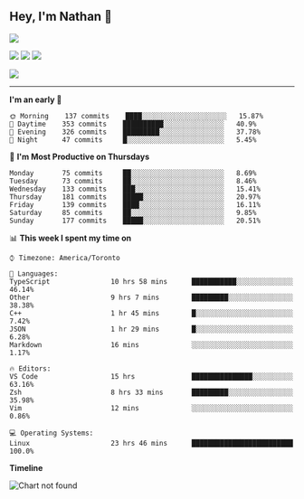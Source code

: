 ## Hey, I'm Nathan 👋

![](https://visitor-badge.laobi.icu/badge?page_id=nathan13888.visiter.badge)

[![](https://img.shields.io/badge/OS-Ubuntu-blue?style=flat-square&logo=ubuntu&logoColor=white)](https://en.wikipedia.org/wiki/Linux)
[![](https://img.shields.io/badge/Editor-VSCodeInsiders-blue?style=flat-square&logo=visual-studio-code&logoColor=white)](https://code.visualstudio.com/)
[![](https://img.shields.io/badge/Editor-Neovim-blue?style=flat-square&logo=vim&logoColor=white)](https://github.com/neovim/neovim)

![](https://github-readme-stats.vercel.app/api?username=Nathan13888&show_icons=true&theme=dracula&hide=stars&count_private=true)

---

<!--START_SECTION:waka-->
**I'm an early 🐤** 

```text
🌞 Morning    137 commits    ████░░░░░░░░░░░░░░░░░░░░░   15.87% 
🌆 Daytime    353 commits    ██████████░░░░░░░░░░░░░░░   40.9% 
🌃 Evening    326 commits    █████████░░░░░░░░░░░░░░░░   37.78% 
🌙 Night      47 commits     █░░░░░░░░░░░░░░░░░░░░░░░░   5.45%

```
📅 **I'm Most Productive on Thursdays** 

```text
Monday       75 commits     ██░░░░░░░░░░░░░░░░░░░░░░░   8.69% 
Tuesday      73 commits     ██░░░░░░░░░░░░░░░░░░░░░░░   8.46% 
Wednesday    133 commits    ███░░░░░░░░░░░░░░░░░░░░░░   15.41% 
Thursday     181 commits    █████░░░░░░░░░░░░░░░░░░░░   20.97% 
Friday       139 commits    ████░░░░░░░░░░░░░░░░░░░░░   16.11% 
Saturday     85 commits     ██░░░░░░░░░░░░░░░░░░░░░░░   9.85% 
Sunday       177 commits    █████░░░░░░░░░░░░░░░░░░░░   20.51%

```


📊 **This week I spent my time on** 

```text
⌚︎ Timezone: America/Toronto

💬 Languages: 
TypeScript               10 hrs 58 mins      ███████████░░░░░░░░░░░░░░   46.14% 
Other                    9 hrs 7 mins        █████████░░░░░░░░░░░░░░░░   38.38% 
C++                      1 hr 45 mins        █░░░░░░░░░░░░░░░░░░░░░░░░   7.42% 
JSON                     1 hr 29 mins        █░░░░░░░░░░░░░░░░░░░░░░░░   6.28% 
Markdown                 16 mins             ░░░░░░░░░░░░░░░░░░░░░░░░░   1.17%

🔥 Editors: 
VS Code                  15 hrs              ███████████████░░░░░░░░░░   63.16% 
Zsh                      8 hrs 33 mins       █████████░░░░░░░░░░░░░░░░   35.98% 
Vim                      12 mins             ░░░░░░░░░░░░░░░░░░░░░░░░░   0.86%

💻 Operating Systems: 
Linux                    23 hrs 46 mins      █████████████████████████   100.0%

```

**Timeline**

![Chart not found](https://github.com/Nathan13888/Nathan13888/blob/master/charts/bar_graph.png) 


<!--END_SECTION:waka-->
